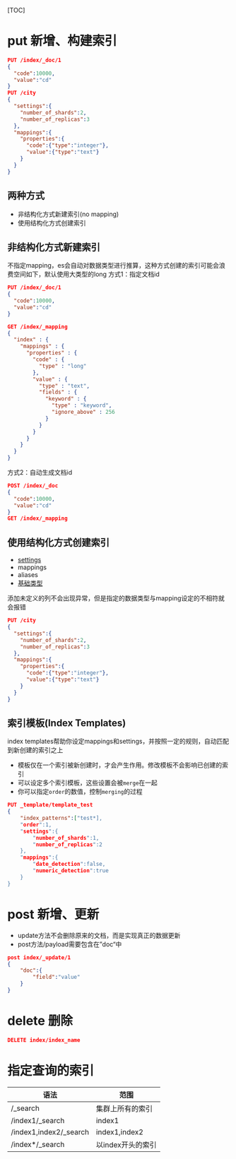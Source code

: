 [TOC]

# put 新增、构建索引
```json
PUT /index/_doc/1
{
  "code":10000,
  "value":"cd"
}
PUT /city
{
  "settings":{
    "number_of_shards":2,
    "number_of_replicas":3
  },
  "mappings":{
    "properties":{
      "code":{"type":"integer"},
      "value":{"type":"text"}
    }
  }
}
```
## 两种方式
+ 非结构化方式新建索引(no mapping)
+ 使用结构化方式创建索引

## 非结构化方式新建索引
不指定mapping，es会自动对数据类型进行推算，这种方式创建的索引可能会浪费空间如下，默认使用大类型的long
方式1：指定文档id
```json
PUT /index/_doc/1
{
  "code":10000,
  "value":"cd"
}

GET /index/_mapping
{
  "index" : {
    "mappings" : {
      "properties" : {
        "code" : {
          "type" : "long"
        },
        "value" : {
          "type" : "text",
          "fields" : {
            "keyword" : {
              "type" : "keyword",
              "ignore_above" : 256
            }
          }
        }
      }
    }
  }
}
```
方式2：自动生成文档id
```json
POST /index/_doc
{
  "code":10000,
  "value":"cd"
}
GET /index/_mapping
```

## 使用结构化方式创建索引
+ [settings](settings.md)
+ mappings
+ aliases
+ [基础类型](字段数据类型.md)

添加未定义的列不会出现异常，但是指定的数据类型与mapping设定的不相符就会报错
```json
PUT /city
{
  "settings":{
    "number_of_shards":2,
    "number_of_replicas":3
  },
  "mappings":{
    "properties":{
      "code":{"type":"integer"},
      "value":{"type":"text"}
    }
  }
}
```
## 索引模板(Index Templates)
index templates帮助你设定mappings和settings，并按照一定的规则，自动匹配到新创建的索引之上
+ 模板仅在一个索引被新创建时，才会产生作用。修改模板不会影响已创建的索引
+ 可以设定多个索引模板，这些设置会被`merge`在一起
+ 你可以指定`order`的数值，控制`merging`的过程

```json
PUT _template/template_test
{
    "index_patterns":["test*],
    "order":1,
    "settings":{
        "number_of_shards":1,
        "number_of_replicas":2
    },
    "mappings":{
        "date_detection":false,
        "numeric_detection":true
    }
}
```
# post 新增、更新
+ update方法不会删除原来的文档，而是实现真正的数据更新
+ post方法/payload需要包含在”doc“中

```json
post index/_update/1
{
    "doc":{
        "field":"value"
    }
}
```
# delete 删除
```json
DELETE index/index_name
```

# 指定查询的索引
|          语法          |      范围       |
| --------------------- | -------------- |
| /_search               | 集群上所有的索引   |
| /index1/_search        | index1          |
| /index1,index2/_search | index1,index2   |
| /index*/_search        | 以index开头的索引 |